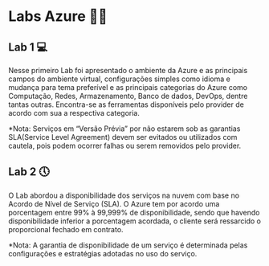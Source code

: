 # Labs Azure 🔵🔬

## Lab 1 💻
Nesse primeiro Lab foi apresentado o ambiente da Azure e as principais campos do ambiente virtual, configurações simples como idioma e mudança para tema preferível e as principais categorias do Azure como Computação, Redes, Armazenamento, Banco de dados, DevOps, dentre tantas outras. Encontra-se as ferramentas disponíveis pelo provider de acordo com sua a respectiva categoria. 

*Nota: Serviços em “Versão Prévia” por não estarem sob as garantias SLA(Service Level Agreement) devem ser evitados ou utilizados com cautela, pois podem ocorrer falhas ou serem removidos pelo provider.

## Lab 2 🕔
O Lab abordou a disponibilidade dos serviços na nuvem com base no Acordo de Nível de Serviço (SLA). O Azure tem por acordo uma porcentagem entre 99% à 99,999% de disponibilidade, sendo que havendo disponibilidade inferior a porcentagem acordada, o cliente será ressarcido o proporcional fechado em contrato.

*Nota: A garantia de disponibilidade de um serviço é determinada pelas configurações e estratégias adotadas no uso do serviço.
